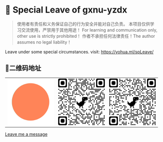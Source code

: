 # 🚀️ Special Leave of gxnu-yzdx

> 使用者有责任和义务保证自己的行为安全并能对自己负责。
> 本项目仅供学习交流使用，严禁用于其他用途！ For learning and communication only, other use is strictly prohibited！
> 作者不承担任何法律责任！The author assumes no legal liability！

Leave under some special circumstances.
visit: https://yohua.ml/spLeave/

## 🎉️二维码地址

<table>
<tr>
<td><img width="256" src="img/logo.gif" /></td>
<td><img width="256" src="img/qrcode_yohua.ml.png" /></td>
<td><img width="256" src="img/qrcode_0xeaa67.github.io.png" /></td>
</tr>
</table>

[Leave me a message](https://github.com/colflip/spleave/issues/new)
